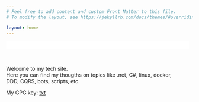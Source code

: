 ```yaml
---
# Feel free to add content and custom Front Matter to this file.
# To modify the layout, see https://jekyllrb.com/docs/themes/#overriding-theme-defaults

layout: home
---
```


<form name="f">
<input name="ft" style="border:none;outline:none;font-family:monospace;font-size:16px;color:#333" size="48" readonly="readonly" />  
</form>
<br>

Welcome to my tech site. <br>
Here you can find my thougths on topics like .net, C#, linux, docker,<br>
DDD, CQRS, bots, scripts, etc.<br>

My GPG key: <a href="/keys/key.txt">txt</a>

<script src="/scripts/index.js"></script>
